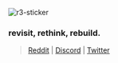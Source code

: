 ![r3-sticker](https://github.com/user-attachments/assets/ac634f13-e084-4387-aded-4679eb048cac)
### revisit, rethink, rebuild.  
> [Reddit](https://www.reddit.com/r/r3shape/) | [Discord](https://discord.gg/kreGBCVsQQ) | [Twitter](https://x.com/r3shape)
